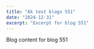 ```yaml
---
title: "Ak test blogs 551"
date: "2024-12-31"
excerpt: "Excerpt for blog 551"
---
```


Blog content for blog 551